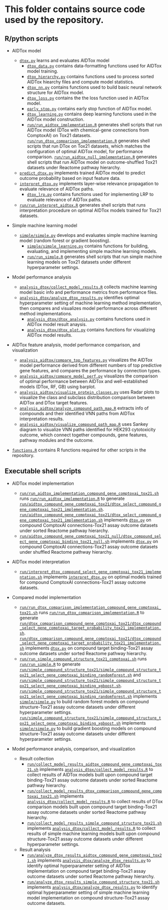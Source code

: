 # This folder contains source code used by the repository.

## R/python scripts 

+ AIDTox model 
  + [`dtox.py`](dtox.py) learns and evaluates AIDTox model
    + [`dtox_data.py`](dtox_data.py) contains data-formatting functions used for AIDTox model training.
    + [`dtox_hierarchy.py`](dtox_hierarchy.py) contains functions used to process sorted AIDTox hiearchy files and compute model statistics.
    + [`dtox_nn.py`](dtox_nn.py) contains functions used to build basic neural network structure for AIDTox model.
    + [`dtox_loss.py`](dtox_loss.py) contains the the loss function used in AIDTox model.
    + [`early_stop.py`](early_stop.py) contains early stop function of AIDTox model.
    + [`dtox_learning.py`](dtox_learning.py) contains deep learning functions used in the AIDTox model construction.
    + [`run/run_aidtox_implementation.R`](run/run_aidtox_implementation.R) generates shell scripts that run AIDTox model (DTox with chemical-gene connections from ComptoxAI) on Tox21 datasets. [`run/run_dtox_comparison_implementation.R`](run/run_dtox_comparison_implementation.R) generates shell scripts that run DTox on Tox21 datasets, which matches the configuration of optimal AIDTox model, for performance comparison. [`run/run_aidtox_null_implementation.R`](run/run_aidtox_null_implementation.R) generates shell scripts that run AIDTox model on outcome-shuffled Tox21 datasets under Reactome pathway hierarchy.
  + [`predict_dtox.py`](predict_dtox.py) implements trained AIDTox model to predict outcome probability based on input feature data.
  + [`interpret_dtox.py`](`interpret_dtox.py`) implements layer-wise relevance propagation to evaluate relevance of AIDTox paths.
    + [`dtox_lrp.py`](dtox_lrp.py) contains functions used for implementing LRP to evaluate relevance of AIDTox paths.
  + [`run/run_interpret_aidtox.R`](run/run_interpret_aidtox.R) generates shell scripts that runs interpretation procedure on optimal AIDTox models trained for Tox21 datasets.

+ Simple machine learning model
  + [`simple/simple.py`](simple/simple.py) develops and evaluates simple machine learning model (random forest or gradient boosting).
    + [`simple/simple_learning.py`](simple/simple_learning.py) contains functions for building, evaluating, and implementing simple machine learning models.
    + [`run/run_simple.R`](run/run_simple.R) generates shell scripts that run simple machine learning models on Tox21 datasets under different hyperparameter settings.

+ Model performance analysis 
  + [`analysis_dtox/collect_model_results.R`](analysis_dtox/collect_model_results.R) collects machine learning model basic info and performance metrics from performance files.
  + [`analysis_dtox/analyze_dtox_results.py`](analysis_dtox/analyze_dtox_results.py) identifies optimal hyperparameter setting of machine learning method implementation, then compares and visualizes model performance across different method implementations.
    + [`analysis_dtox/dtox_analysis.py`](analysis_dtox/dtox_analysis.py) contains functions used in AIDTox model result anaysis.
    + [`analysis_dtox/dtox_plot.py`](analysis_dtox/dtox_plot.py) contains functions for visualizing AIDTox model results.

+ AIDTox feature analysis, model performance comparison, and visualization
  + [`analysis_aidtox/compare_top_features.py`](analysis_aidtox/compare_top_features.py) visualizes the AIDTox model performance derived from different numbers of top predictive gene features, and compares the performance by connection types.
  + [`analysis_aidtox/compare_model_perf.py`](analysis_aidtox/compare_model_perf.py) visualizes the comparison of optimal performance between AIDTox and well-established models (DTox, RF, GB) using barplot.
  + [`analysis_aidtox/visualize_protein_classes.py`](analysis_aidtox/visualize_protein_classes.py) uses Radar plots to visualize the class and subclass distribution comparison between AIDTox and DTox target features.
  + [`analysis_aidtox/analyze_compound_path_map.R`](analysis_aidtox/analyze_compound_path_map.R) extracts info of compounds and their identified VNN paths from AIDTox interpretation results.
  + [`analysis_aidtox/visualize_compound_path_map.R`](analysis_aidtox/visualize_compound_path_map.R) uses Sankey diagram to visualize VNN paths identified for HEK293 cytotoxicity outcome, which connect together compounds, gene features, pathway modules and the outcome.

+ [`functions.R`](functions.R) contains R functions required for other scripts in the repository.

## Executable shell scripts

+ AIDTox model implementation
  + [`run/run_aidtox_implementation_compound_gene_comptoxai_tox21.sh`](run/run_aidtox_implementation_compound_gene_comptoxai_tox21.sh) runs [`run/run_aidtox_implementation.R`](run/run_aidtox_implementation.R) to generate [`run/aidtox_compound_gene_comptoxai_tox21/dtox_select_compound_gene_comptoxai_tox21_implementation.sh`](run/aidtox_compound_gene_comptoxai_tox21/dtox_select_compound_gene_comptoxai_tox21_implementation.sh). [`run/aidtox_compound_gene_comptoxai_tox21/dtox_select_compound_gene_comptoxai_tox21_implementation.sh`](run/aidtox_compound_gene_comptoxai_tox21/dtox_select_compound_gene_comptoxai_tox21_implementation.sh) implements [`dtox.py`](dtox.py) on compound ComptoxAI connections-Tox21 assay outcome datasets under sorted Reactome pathway hierarchy. 
  + [`run/aidtox_compound_gene_comptoxai_tox21_null/dtox_compound_select_gene_comptoxai_binding_tox21_null.sh`](run/aidtox_compound_gene_comptoxai_tox21_null/dtox_compound_select_gene_comptoxai_binding_tox21_null.sh) implements [`dtox.py`](dtox.py) on compound ComptoxAI connections-Tox21 assay outcome datasets under shuffled Reactome pathway hierarchy.

+ AIDTox model interpretation 
  + [`run/interpret_dtox_compound_select_gene_comptoxai_tox21_implementation.sh`](run/interpret_dtox_compound_select_gene_comptoxai_tox21_implementation.sh) implements [`interpret_dtox.py`](`interpret_dtox.py`) on optimal models trained for compound ComptoxAI connections-Tox21 assay outcome datasets.

+ Compared model implementation 
  + [`run/run_dtox_comparison_implementation_compound_gene_comptoxai_tox21.sh`](run/run_dtox_comparison_implementation_compound_gene_comptoxai_tox21.sh) runs [`run/run_dtox_comparison_implementation.R`](run/run_dtox_comparison_implementation.R) to generate [`run/dtox_comparison_compound_gene_comptoxai_tox21/dtox_compound_select_gene_comptoxai_target_probability_tox21_implementation.sh`](run/dtox_comparison_compound_gene_comptoxai_tox21/dtox_compound_select_gene_comptoxai_target_probability_tox21_implementation.sh). [`run/dtox_comparison_compound_gene_comptoxai_tox21/dtox_compound_select_gene_comptoxai_target_probability_tox21_implementation.sh`](run/dtox_comparison_compound_gene_comptoxai_tox21/dtox_compound_select_gene_comptoxai_target_probability_tox21_implementation.sh) implements [`dtox.py`](dtox.py) on compound target binding-Tox21 assay outcome datasets under sorted Reactome pathway hierarchy. 
  + [`run/run_simple_compound_structure_tox21_comptoxai.sh`](run/run_simple_compound_structure_tox21_comptoxai.sh) runs [`run/run_simple.R`](run/run_simple.R) to generate [`run/simple_compound_structure_tox21/simple_compound_structure_tox21_select_gene_comptoxai_binding_randomforest.sh`](run/simple_compound_structure_tox21/simple_compound_structure_tox21_select_gene_comptoxai_binding_randomforest.sh) and [`run/simple_compound_structure_tox21/simple_compound_structure_tox21_select_gene_comptoxai_binding_xgboost.sh`](run/simple_compound_structure_tox21/simple_compound_structure_tox21_select_gene_comptoxai_binding_xgboost.sh). [`run/simple_compound_structure_tox21/simple_compound_structure_tox21_select_gene_comptoxai_binding_randomforest.sh`](run/simple_compound_structure_tox21/simple_compound_structure_tox21_select_gene_comptoxai_binding_randomforest.sh) implements [`simple/simple.py`](simple/simple.py) to build random forest models on compound structure-Tox21 assay outcome datasets under different hyperparameter settings. [`run/simple_compound_structure_tox21/simple_compound_structure_tox21_select_gene_comptoxai_binding_xgboost.sh`](run/simple_compound_structure_tox21/simple_compound_structure_tox21_select_gene_comptoxai_binding_xgboost.sh) implements [`simple/simple.py`](simple/simple.py) to build gradient boosting models on compound structure-Tox21 assay outcome datasets under different hyperparameter settings. 

+ Model performance analysis, comparison, and visualization
  + Result collection
    + [`run/collect_model_results_aidtox_compound_gene_comptoxai_tox21.sh`](run/collect_model_results_aidtox_compound_gene_comptoxai_tox21.sh) implements [`analysis_dtox/collect_model_results.R`](analysis_dtox/collect_model_results.R) to collect results of AIDTox models built upon compound target binding-Tox21 assay outcome datasets under sorted Reactome pathway hierarchy.
    + [`run/collect_model_results_dtox_comparison_compound_gene_comptoxai_tox21.sh`](run/collect_model_results_dtox_comparison_compound_gene_comptoxai_tox21.sh) implements [`analysis_dtox/collect_model_results.R`](analysis_dtox/collect_model_results.R) to collect results of DTox comparison models built upon compound target binding-Tox21 assay outcome datasets under sorted Reactome pathway hierarchy.
    + [`run/collect_model_results_simple_compound_structure_tox21.sh`](run/collect_model_results_simple_compound_structure_tox21.sh) implements [`analysis_dtox/collect_model_results.R`](analysis_dtox/collect_model_results.R) to collect results of simple machine learning models built upon compound structure-Tox21 assay outcome datasets under different hyperparameter settings.
  + Result analysis
    + [`run/analyze_dtox_results_aidtox_compound_gene_comptoxai_tox21.sh`](run/analyze_dtox_results_aidtox_compound_gene_comptoxai_tox21.sh) implements [`analysis_dtox/analyze_dtox_results.py`](analysis_dtox/analyze_dtox_results.py) to identify optimal hyperparameter setting of AIDTox implementation on compound target binding-Tox21 assay outcome datasets under sorted Reactome pathway hierarchy.
    + [`run/analyze_dtox_results_simple_compound_structure_tox21.sh`](run/analyze_dtox_results_simple_compound_structure_tox21.sh) implements [`analysis_dtox/analyze_dtox_results.py`](analysis_dtox/analyze_dtox_results.py) to identify optimal hyperparameter setting of simple machine learning model implementation on compound structure-Tox21 assay outcome datasets.
